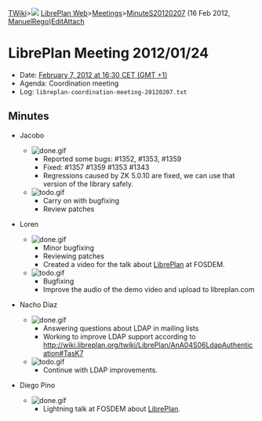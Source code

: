 [TWiki](/twiki/Main/WebHome)&gt;![](/twiki/TWiki/TWikiDocGraphics/web-bg-small.gif) [LibrePlan Web](/twiki/LibrePlan/WebHome)&gt;[Meetings](/twiki/LibrePlan/Meetings)&gt;[MinuteS20120207](http://wiki.libreplan-enterprise.com/twiki/LibrePlan/MinuteS20120207 "Topic revision: 2 (16 Feb 2012 - 09:01:25)") (16 Feb 2012, [ManuelRego](/twiki/Main/ManuelRego))[Edit](http://wiki.libreplan-enterprise.com/twiki/bin/edit/LibrePlan/MinuteS20120207?t=1520337959 "Edit this topic text")[Attach](/twiki/bin/attach/LibrePlan/MinuteS20120207 "Attach an image or document to this topic")

 LibrePlan Meeting 2012/01/24
============================================================================================================================

-   Date: [February 7, 2012 at 16:30 CET (GMT +1)](http://www.timeanddate.com/worldclock/fixedtime.html?day=07&month=02&year=2012&hour=16&min=30&sec=0&p1=48)
-   Agenda: Coordination meeting
-   Log: `libreplan-coordination-meeting-20120207.txt`

 Minutes
----------------------------------

-   Jacobo
    -   ![done.gif](/twiki/TWiki/TWikiDocGraphics/done.gif)
        -   Reported some bugs: \#1352, \#1353, \#1359
        -   Fixed: \#1357 \#1359 \#1353 \#1343
        -   Regressions caused by ZK 5.0.10 are fixed, we can use that version of the library safely.
    -   ![todo.gif](/twiki/TWiki/TWikiDocGraphics/todo.gif)
        -   Carry on with bugfixing
        -   Review patches

-   Loren
    -   ![done.gif](/twiki/TWiki/TWikiDocGraphics/done.gif)
        -   Minor bugfixing
        -   Reviewing patches
        -   Created a video for the talk about [LibrePlan](/twiki/LibrePlan/LibrePlan) at FOSDEM.
    -   ![todo.gif](/twiki/TWiki/TWikiDocGraphics/todo.gif)
        -   Bugfixing
        -   Improve the audio of the demo video and upload to libreplan.com

-   Nacho Díaz
    -   ![done.gif](/twiki/TWiki/TWikiDocGraphics/done.gif)
        -   Answering questions about LDAP in mailing lists
        -   Working to improve LDAP support according to <http://wiki.libreplan.org/twiki/LibrePlan/AnA04S06LdapAuthentication#TasK7>
    -   ![todo.gif](/twiki/TWiki/TWikiDocGraphics/todo.gif)
        -   Continue with LDAP improvements.

-   Diego Pino
    -   ![done.gif](/twiki/TWiki/TWikiDocGraphics/done.gif)
        -   Lightning talk at FOSDEM about [LibrePlan](/twiki/LibrePlan/LibrePlan).

